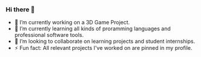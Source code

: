 ### Hi there 👋

- 🔭 I’m currently working on a 3D Game Project.
- 🌱 I’m currently learning all kinds of proramming languages and professional software tools. 
- 👯 I’m looking to collaborate on learning projects and student internships.
- ⚡ Fun fact: All relevant projects I've worked on are pinned in my profile.
